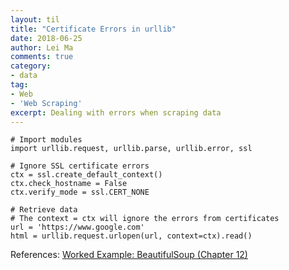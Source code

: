```yaml
---
layout: til
title: "Certificate Errors in urllib"
date: 2018-06-25
author: Lei Ma
comments: true
category:
- data
tag:
- Web
- 'Web Scraping'
excerpt: Dealing with errors when scraping data
---
```


```
# Import modules
import urllib.request, urllib.parse, urllib.error, ssl

# Ignore SSL certificate errors
ctx = ssl.create_default_context()
ctx.check_hostname = False
ctx.verify_mode = ssl.CERT_NONE

# Retrieve data
# The context = ctx will ignore the errors from certificates
url = 'https://www.google.com'
html = urllib.request.urlopen(url, context=ctx).read()
```


References: [Worked Example: BeautifulSoup (Chapter 12)](https://www.youtube.com/watch?v=mhaHWiSPxxE)
